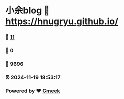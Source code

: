 # 小余blog :link: https://hnugryu.github.io/ 
### :page_facing_up: [11](https://hnugryu.github.io//tag.html) 
### :speech_balloon: 0 
### :hibiscus: 9696 
### :alarm_clock: 2024-11-19 18:53:17 
### Powered by :heart: [Gmeek](https://github.com/Meekdai/Gmeek)
